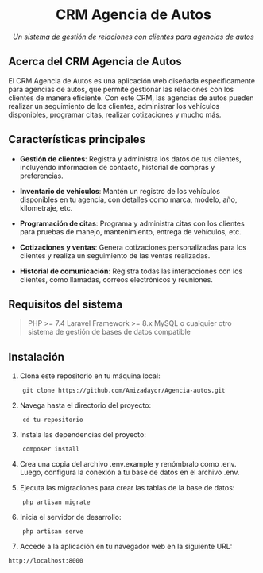 <h1 align="center">CRM Agencia de Autos</h1>

<p align="center">
    <em>Un sistema de gestión de relaciones con clientes para agencias de autos</em>
</p>

## Acerca del CRM Agencia de Autos

El CRM Agencia de Autos es una aplicación web diseñada específicamente para agencias de autos, que permite gestionar las relaciones con los clientes de manera eficiente. Con este CRM, las agencias de autos pueden realizar un seguimiento de los clientes, administrar los vehículos disponibles, programar citas, realizar cotizaciones y mucho más.

## Características principales

- **Gestión de clientes**: Registra y administra los datos de tus clientes, incluyendo información de contacto, historial de compras y preferencias.

- **Inventario de vehículos**: Mantén un registro de los vehículos disponibles en tu agencia, con detalles como marca, modelo, año, kilometraje, etc.

- **Programación de citas**: Programa y administra citas con los clientes para pruebas de manejo, mantenimiento, entrega de vehículos, etc.

- **Cotizaciones y ventas**: Genera cotizaciones personalizadas para los clientes y realiza un seguimiento de las ventas realizadas.

- **Historial de comunicación**: Registra todas las interacciones con los clientes, como llamadas, correos electrónicos y reuniones.

## Requisitos del sistema

> PHP >= 7.4
> Laravel Framework >= 8.x
> MySQL o cualquier otro sistema de gestión de bases de datos compatible

## Instalación

1. Clona este repositorio en tu máquina local:

```
    git clone https://github.com/Amizadayor/Agencia-autos.git

```

2. Navega hasta el directorio del proyecto:

```
    cd tu-repositorio
```

3. Instala las dependencias del proyecto:

```
    composer install
```

4. Crea una copia del archivo .env.example y renómbralo como .env. Luego, configura la conexión a tu base de datos en el archivo .env.

5. Ejecuta las migraciones para crear las tablas de la base de datos:

```
    php artisan migrate
```

6. Inicia el servidor de desarrollo:

```
    php artisan serve
```

7. Accede a la aplicación en tu navegador web en la siguiente URL:

```
http://localhost:8000
```
